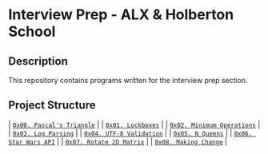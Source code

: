 # Interview Prep - ALX & Holberton School

## Description
This repository contains programs written for the interview prep section.


## Project Structure

| [`0x00. Pascal's Triangle`](./0x00-pascal_triangle) |
| [`0x01. Lockboxes`](./0x01-lockboxes/) |
| [`0x02. Minimum Operations`](./0x02-minimum_operations/) | 
| [`0x03. Log Parsing`](./0x03-log_parsing/) |
| [`0x04. UTF-8 Validation`](./0x04-utf8_validation/) |
| [`0x05. N Queens`](./0x05-nqueens/) |
| [`0x06. Star Wars API`](./0x06-starwars_api/) |
| [`0x07. Rotate 2D Matrix`](./0x07-rotate_2d_matrix/) |
| [`0x08. Making Change`](./0x08-making_change/) |
